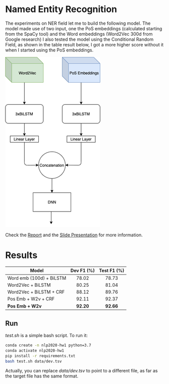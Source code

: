 # Named Entity Recognition

The experiments on NER field let me to build the following model.
The model made use of two input, one the PoS embeddings (calculated starting from the SpaCy tool) and the Word embeddings (Word2Vec 300d from Google research)
I also tested the model using the Conditional Random Field, as shown in the table result below, I got a more higher score without it when I started using the PoS embeddings.

![ner diagram](./images/NER_Diagram.png)

Check the [Report](Andrea%20Bacciu%20-%20HMW1%20Report.pdf)
 and the [Slide Presentation](presentation_slide_ner_srl.pdf) for more information.
 
# Results
| Model          | Dev F1 (%) | Test F1 (%) |
| -------------- |:------:|:------:|
| Word emb (100d) + BiLSTM  | 78.02  | 78.73 |
| Word2Vec + BiLSTM | 80.25   | 81.04 | 
| Word2Vec + BiLSTM + CRF | 88.12   | 89.76 | 
| Pos Emb + W2v + CRF | 92.11   | 92.37 | 
| **Pos Emb + W2v** | **92.20**   | **92.66** | 


## Run

*test.sh* is a simple bash script. To run it:

```sh
conda create -n nlp2020-hw1 python=3.7
conda activate nlp2020-hw1
pip install -r requirements.txt
bash test.sh data/dev.tsv
```
Actually, you can replace *data/dev.tsv* to point to a different file, as far as the target file has the same format.

